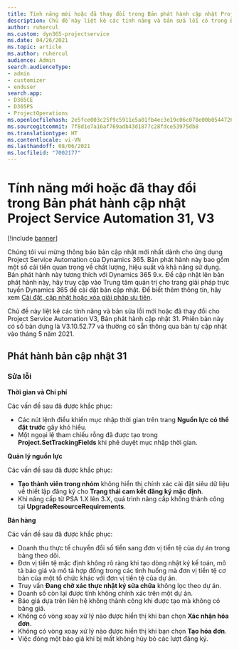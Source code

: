 ```yaml
---
title: Tính năng mới hoặc đã thay đổi trong Bản phát hành cập nhật Project Service Automation 31, V3
description: Chủ đề này liệt kê các tính năng và bản sửa lỗi có trong Bản phát hành cập nhật Project Service Automation 31, V3.
author: ruhercul
ms.custom: dyn365-projectservice
ms.date: 04/26/2021
ms.topic: article
ms.author: ruhercul
audience: Admin
search.audienceType:
- admin
- customizer
- enduser
search.app:
- D365CE
- D365PS
- ProjectOperations
ms.openlocfilehash: 2e5fce003c25f9c5911e5a01fb4ec3e19c06c078e00b054472699a522b9cd070
ms.sourcegitcommit: 7f8d1e7a16af769adb43d1877c28fdce53975db8
ms.translationtype: HT
ms.contentlocale: vi-VN
ms.lasthandoff: 08/06/2021
ms.locfileid: "7002177"
---
```

# <a name="whats-new-or-changed-in-project-service-automation-update-release-31-v3"></a>Tính năng mới hoặc đã thay đổi trong Bản phát hành cập nhật Project Service Automation 31, V3

[!include [banner](../includes/psa-now-project-operations.md)]

Chúng tôi vui mừng thông báo bản cập nhật mới nhất dành cho ứng dụng Project Service Automation của Dynamics 365. Bản phát hành này bao gồm một số cải tiến quan trọng về chất lượng, hiệu suất và khả năng sử dụng. Bản phát hành này tương thích với Dynamics 365 9.x. Để cập nhật lên bản phát hành này, hãy truy cập vào Trung tâm quản trị cho trang giải pháp trực tuyến Dynamics 365 để cài đặt bản cập nhật. Để biết thêm thông tin, hãy xem [Cài đặt, cập nhật hoặc xóa giải pháp ưu tiên](/power-platform/admin/install-remove-preferred-solution).

Chủ đề này liệt kê các tính năng và bản sửa lỗi mới hoặc đã thay đổi cho Project Service Automation V3, Bản phát hành cập nhật 31. Phiên bản này có số bản dựng là V3.10.52.77 và thường có sẵn thông qua bản tự cập nhật vào tháng 5 năm 2021.

## <a name="update-release-31"></a>Phát hành bản cập nhật 31

### <a name="bug-fixes"></a>Sửa lỗi

**Thời gian và Chi phí**

Các vấn đề sau đã được khắc phục:

- Các nút lệnh điều khiển mục nhập thời gian trên trang **Nguồn lực có thể đặt trước** gây khó hiểu.
- Một ngoại lệ tham chiếu rỗng đã được tạo trong **Project.SetTrackingFields** khi phê duyệt mục nhập thời gian.

**Quản lý nguồn lực**

Các vấn đề sau đã được khắc phục:

- **Tạo thành viên trong nhóm** không hiển thị chính xác cài đặt siêu dữ liệu về thiết lập đăng ký cho **Trạng thái cam kết đăng ký mặc định**.
- Khi nâng cấp từ PSA 1.X lên 3.X, quá trình nâng cấp không thành công tại **UpgradeResourceRequirements**.


**Bán hàng**

Các vấn đề sau đã được khắc phục:

- Doanh thu thực tế chuyển đổi số tiền sang đơn vị tiền tệ của dự án trong bảng theo dõi.
- Đơn vị tiền tệ mặc định không rõ ràng khi tạo dòng nhật ký kế toán, mô tả báo giá và mô tả hợp đồng trong các tình huống mà đơn vị tiền tệ cơ bản của một tổ chức khác với đơn vị tiền tệ của dự án.
- Truy vấn **Đang chờ xác thực nhật ký sửa chữa** không lọc theo dự án.
- Doanh số còn lại được tính không chính xác trên một dự án.
- Báo giá dựa trên liên hệ không thành công khi được tạo mà không có bảng giá.
- Không có vòng xoay xử lý nào được hiển thị khi bạn chọn **Xác nhận hóa đơn**.
- Không có vòng xoay xử lý nào được hiển thị khi bạn chọn **Tạo hóa đơn**.
- Việc đóng một báo giá khi bị mất không hủy bỏ các lượt đăng ký.







